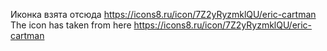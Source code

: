 Иконка взята отсюда https://icons8.ru/icon/7Z2yRyzmklQU/eric-cartman
The icon has taken from here https://icons8.ru/icon/7Z2yRyzmklQU/eric-cartman
